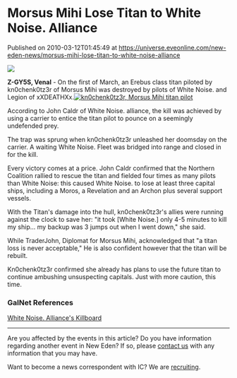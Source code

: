# Morsus Mihi Lose Titan to White Noise. Alliance
Published on 2010-03-12T01:45:49 at https://universe.eveonline.com/new-eden-news/morsus-mihi-lose-titan-to-white-noise-alliance

![](http://www.eve-ic.net/media/assets/icarticlebanner.png)  
  
 **Z-GY5S, Venal** \- On the first of March, an Erebus class titan piloted by kn0chenk0tz3r of Morsus Mihi was destroyed by pilots of White Noise. and Legion of xXDEATHXx.[![kn0chenk0tz3r, Morsus Mihi titan pilot](http://www.eve-ic.net/media/articles/3737/kn0chenk0tz3rthumb.png)](http://www.eve-ic.net/media/igbd/igbd.php?faction=ic&url=http://www.eve-ic.net/media/articles/3737/kn0chenk0tz3r.png)  
  
According to John Caldr of White Noise. alliance, the kill was achieved by using a carrier to entice the titan pilot to pounce on a seemingly undefended prey.  
  
The trap was sprung when kn0chenk0tz3r unleashed her doomsday on the carrier. A waiting White Noise. Fleet was bridged into range and closed in for the kill.  
  
Every victory comes at a price. John Caldr confirmed that the Northern Coalition rallied to rescue the titan and fielded four times as many pilots than White Noise: this caused White Noise. to lose at least three capital ships, including a Moros, a Revelation and an Archon plus several support vessels.  
  
With the Titan's damage into the hull, kn0chenk0tz3r's allies were running against the clock to save her: "it took [White Noise.] only 4-5 minutes to kill my ship... my backup was 3 jumps out when I went down," she said.  
  
While TraderJohn, Diplomat for Morsus Mihi, acknowledged that "a titan loss is never acceptable," He is also confident however that the titan will be rebuilt.  
  
Kn0chenk0tz3r confirmed she already has plans to use the future titan to continue ambushing unsuspecting capitals. Just with more caution, this time.

### GalNet References

[White Noise. Alliance's Killboard](http://www.kb.wn-alliance.com/?a=kill_related&kll_id=92248)

* * *

Are you affected by the events in this article? Do you have information regarding another event in New Eden? If so, please [contact us](http://www.eveonline.com/news.asp?a=submitrp) with any information that you may have.  
  
Want to become a news correspondent with IC? We are [recruiting](http://www.eveonline.com/isd.asp).
